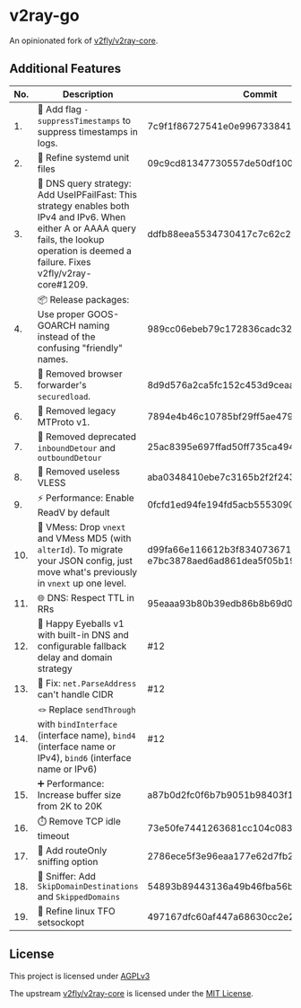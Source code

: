 # v2ray-go

An opinionated fork of [v2fly/v2ray-core](https://github.com/v2fly/v2ray-core).

## Additional Features

| No. | Description | Commit | Author |
| --- | ----------- | ------ | ------ |
|  1. | 📅 Add flag `-suppressTimestamps` to suppress timestamps in logs. | 7c9f1f86727541e0e996733841773e54bce8b296 | @database64128 |
|  2. | 🔌 Refine systemd unit files | 09c9cd81347730557de50df100611c81043a449d | @database64128 |
|  3. | 🍥 DNS query strategy: Add UseIPFailFast: This strategy enables both IPv4 and IPv6. When either A or AAAA query fails, the lookup operation is deemed a failure. Fixes v2fly/v2ray-core#1209. | ddfb88eea5534730417c7c62c27ed932c3645306 | @database64128 |
|  4. | 📦 Release packages: Use proper GOOS-GOARCH naming instead of the confusing "friendly" names. | 989cc06ebeb79c172836cadc325bd037b909b165 | @database64128 |
|  5. | 🚮 Removed browser forwarder's `securedload`. | 8d9d576a2ca5fc152c453d9ceaa2f7dc0e559f83 | @moodyhunter |
|  6. | 🚮 Removed legacy MTProto v1. | 7894e4b46c10785bf29ff5ae47991769bdd32410 | @moodyhunter |
|  7. | 🚮 Removed deprecated `inboundDetour` and `outboundDetour` | 25ac8395e697ffad50ff735ca49487a3198bc096 | @moodyhunter |
|  8. | 🚮 Removed useless VLESS | aba0348410ebe7c3165b2f2f24377a2fe08cca32 | @moodyhunter |
|  9. | ⚡️ Performance: Enable ReadV by default | 0fcfd1ed94fe194fd5acb5553090a1f97de966f4 | @AkinoKaede |
| 10. | 🚮 VMess: Drop `vnext` and VMess MD5 (with `alterId`). To migrate your JSON config, just move what's previously in `vnext` up one level. | d99fa66e116612b3f834073671178b4b4e390a65, e7bc3878aed6ad861dea5f05b19053af88e23f2b | @AkinoKaede, @database64128 |
| 11. | 🌐 DNS: Respect TTL in RRs | 95eaaa93b80b39edb86b8b69d03e1fe3e3932aea | @rurirei |
| 12. | 👀 Happy Eyeballs v1 with built-in DNS and configurable fallback delay and domain strategy | #12 | @database64128 |
| 13. | 🔧 Fix: `net.ParseAddress` can't handle CIDR | #12 | @database64128 |
| 14. | 🪢 Replace `sendThrough` with `bindInterface` (interface name), `bind4` (interface name or IPv4), `bind6` (interface name or IPv6) | #12 | @database64128 |
| 15. | ➕ Performance: Increase buffer size from 2K to 20K | a87b0d2fc0f6b7b9051b98403f1a89e621c2e4a1 | @database64128 |
| 16. | ⏱️ Remove TCP idle timeout | 73e50fe7441263681cc104c0831cf9fe9a299b36 | @database64128 |
| 17. | 👃 Add routeOnly sniffing option | 2786ece5f3e96eaa177e62d7fb26be5a37ebb484 | @nekohasekai |
| 18. | 🦘 Sniffer: Add `SkipDomainDestinations` and `SkippedDomains` | 54893b89443136a49b46fba56bdf03f45f918f83 | @database64128 |
| 19. | 🦩 Refine linux TFO setsockopt | 497167dfc60af447a68630cc2e25f4638ee172d2 | @database64128 |

## License

This project is licensed under [AGPLv3](LICENSE)

The upstream [v2fly/v2ray-core](https://github.com/v2fly/v2ray-core) is licensed under the [MIT License](https://github.com/v2fly/v2ray-core/blob/master/LICENSE).
